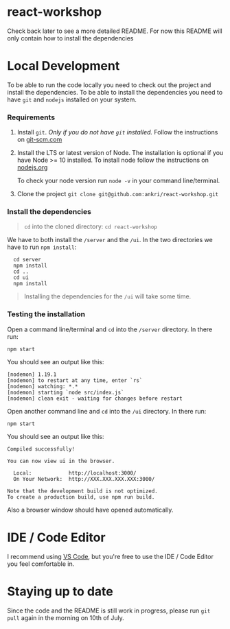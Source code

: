 # react-workshop

Check back later to see a more detailed README. For now this README will only contain how to install the dependencies

# Local Development

To be able to run the code locally you need to check out the project and install the dependencies. To be able to install the dependencies you need to have `git` and `nodejs` installed on your system.

### Requirements

1. Install `git`. _Only if you do not have `git` installed._ Follow the instructions on [git-scm.com](https://git-scm.com/)
2. Install the LTS or latest version of Node. The installation is optional if you have Node >= 10 installed. To install node follow the instructions on [nodejs.org](https://nodejs.org/en/)

   To check your node version run `node -v` in your command line/terminal.

3. Clone the project `git clone git@github.com:ankri/react-workshop.git`

### Install the dependencies

> `cd` into the cloned directory: `cd react-workshop`

We have to both install the `/server` and the `/ui`. In the two directories we have to run `npm install`:

```shell
  cd server
  npm install
  cd ..
  cd ui
  npm install
```

> Installing the dependencies for the `/ui` will take some time.

### Testing the installation

Open a command line/terminal and `cd` into the `/server` directory. In there run:

```shell
npm start
```

You should see an output like this:

```shell
[nodemon] 1.19.1
[nodemon] to restart at any time, enter `rs`
[nodemon] watching: *.*
[nodemon] starting `node src/index.js`
[nodemon] clean exit - waiting for changes before restart
```

Open another command line and `cd` into the `/ui` directory. In there run:

```shell
npm start
```

You should see an output like this:

```shell
Compiled successfully!

You can now view ui in the browser.

  Local:            http://localhost:3000/
  On Your Network:  http://XXX.XXX.XXX.XXX:3000/

Note that the development build is not optimized.
To create a production build, use npm run build.
```

Also a browser window should have opened automatically.

# IDE / Code Editor

I recommend using [VS Code](https://code.visualstudio.com/), but you're free to use the IDE / Code Editor you feel comfortable in.

# Staying up to date

Since the code and the README is still work in progress, please run `git pull` again in the morning on 10th of July.
